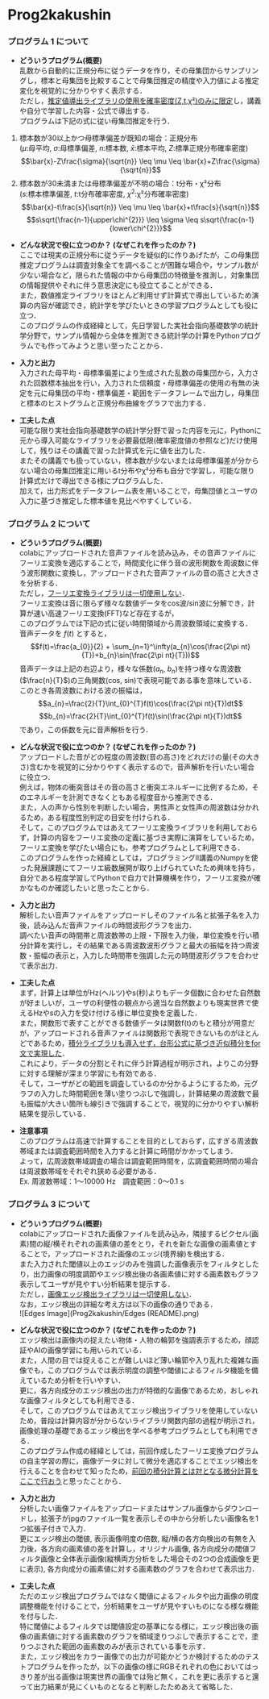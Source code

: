 # Prog2kakushin

### プログラム 1 について
- **どういうプログラム(概要)**  
乱数から自動的に正規分布に従うデータを作り，その母集団からサンプリングし，標本と母集団を比較することで母集団推定の精度や入力値による推定変化を視覚的に分かりやすく表示する．  
ただし，<ins>推定値導出ライブラリの使用を確率密度(Z,t,χ²)のみに限定</ins>し，講義や自分で学習した内容・公式で導出する．  
プログラムは下記の式に従い母集団推定を行う．  
1. 標本数が30以上かつ母標準偏差が既知の場合：正規分布  
   ($\mu$:母平均, $\sigma$:母標準偏差, $n$:標本数, $\bar{x}$:標本平均, $Z$:標準正規分布確率密度)
$$\bar{x}-Z\frac{\sigma}{\sqrt{n}} \leq \mu \leq \bar{x}+Z\frac{\sigma}{\sqrt{n}}$$
2. 標本数が30未満または母標準偏差が不明の場合：t分布・χ²分布  
  ($s$:標本標準偏差, $t$:t分布確率密度, $\chi^{2}$:χ²分布確率密度)  
$$\bar{x}-t\frac{s}{\sqrt{n}} \leq \mu \leq \bar{x}+t\frac{s}{\sqrt{n}}$$
$$s\sqrt{\frac{n-1}{upper\chi^{2}}} \leq \sigma \leq s\sqrt{\frac{n-1}{lower\chi^{2}}}$$

- **どんな状況で役に立つのか？ (なぜこれを作ったのか？)**  
ここでは現実の正規分布に従うデータを疑似的に作りあげたが，この母集団推定プログラムは調査対象全てを調べることが困難な場合や，サンプル数が少ない場合など，限られた情報の中から母集団の特徴量を推測し，対象集団の情報提供やそれに伴う意思決定にも役立てることができる．  
また，数値推定ライブラリをほとんど利用せず計算式で導出しているため演算の内容が確認でき，統計学を学びたいときの学習プログラムとしても役に立つ．  
このプログラムの作成経緯として，先日学習した実社会指向基礎数学の統計学分野で，サンプル情報から全体を推測できる統計学の計算をPythonプログラムでも作ってみようと思い至ったことから．  

- **入力と出力**  
入力された母平均・母標準偏差により生成された乱数の母集団から，入力された回数標本抽出を行い，入力された信頼度・母標準偏差の使用の有無の決定を元に母集団の平均・標準偏差・範囲をデータフレームで出力し，母集団と標本のヒストグラムと正規分布曲線をグラフで出力する．  

- **工夫した点**  
可能な限り実社会指向基礎数学の統計学分野で習った内容を元に，Pythonに元から導入可能なライブラリを必要最低限(確率密度値の参照など)だけ使用して，残りはその講義で習った計算式を元に値を出力した．  
またその講義でも扱っていない，標本数が少ないまたは母標準偏差が分からない場合の母集団推定に用いるt分布やχ²分布も自分で学習し，可能な限り計算式だけで導出できる様にプログラムした．  
加えて，出力形式をデータフレーム表を用いることで，母集団値とユーザの入力に基づき推定した標本値を見比べやすくしている．  

### プログラム 2 について
- **どういうプログラム(概要)**  
colabにアップロードされた音声ファイルを読み込み，その音声ファイルにフーリエ変換を適応することで，時間変化に伴う音の波形関数を周波数に伴う波形関数に変換し，アップロードされた音声ファイルの音の高さと大きさを分析する．  
ただし，<ins>フーリエ変換ライブラリは一切使用しない</ins>．  
フーリエ変換は音に限らず様々な数値データをcos波/sin波に分解でき，計算が速い高速フーリエ変換(FFT)など存在するが，  
このプログラムでは下記の式に従い時間領域から周波数領域に変換する．  
音声データを $f(t)$ とすると，
$$f(t)=\frac{a_{0}}{2} + \sum_{n=1}^\infty(a_{n}\cos(\frac{2\pi nt}{T})+b_{n}\sin(\frac{2\pi nt}{T}))$$
音声データは上記の右辺より，様々な係数($a_{n}$, $b_{n}$)を持つ様々な周波数($\frac{n}{T}$)の三角関数(cos, sin)で表現可能である事を意味している．
このとき各周波数における波の振幅は，
$$a_{n}=\frac{2}{T}\int_{0}^{T}f(t)\cos(\frac{2\pi nt}{T})dt$$
$$b_{n}=\frac{2}{T}\int_{0}^{T}f(t)\sin(\frac{2\pi nt}{T})dt$$
であり，この係数を元に音声解析を行う．  

- **どんな状況で役に立つのか？ (なぜこれを作ったのか？)**  
アップロードした音がどの程度の周波数(音の高さ)をどれだけの量(その大きさ)含むかを視覚的に分かりやすく表示するので，音声解析を行いたい場合に役立つ．  
例えば，物体の衝突音はその音の高さと衝突エネルギーに比例するため，そのエネルギーを計測できなくともある程度音から推測できる．  
また，人の声から性別を判断したい場合，男性声と女性声の周波数は分かれるため，ある程度性別判定の目安を付けられる．  
そして，このプログラムではあえてフーリエ変換ライブラリを利用しておらず，計算の内容をフーリエ変換の定義に基づき実際に演算をしているため，フーリエ変換を学びたい場合にも，参考プログラムとして利用できる．  
このプログラムを作った経緯としては，プログラミングⅡ講義のNumpyを使った発展課題にてフーリエ級数展開が取り上げられていたため興味を持ち，自分である程度学習してPythonで自力で計算機構を作り，フーリエ変換が確かなものか確認したいと思ったことから．  

- **入力と出力**  
解析したい音声ファイルをアップロードしそのファイル名と拡張子名を入力後，読み込んだ音声ファイルの時間波形グラフを出力．  
調べたい音声の時間帯と周波数帯の上限・下限を入力後，単位変換を行い積分計算を実行し，その結果である周波数波形グラフと最大の振幅を持つ周波数・振幅の表示と，入力した時間帯を強調した元の時間波形グラフを合わせて表示出力．  

- **工夫した点**  
まず，計算上は単位がHz(ヘルツ)やs(秒)よりもデータ個数に合わせた自然数が好ましいが，ユーザの利便性の観点から適当な自然数よりも現実世界で使えるHzやsの入力を受け付ける様に単位変換を定義した．  
また，関数形で表すことができる数値データは関数f(t)のもと積分が用意だが，アップロードされる音声ファイルは関数形で表現できないものがほとんどであるため，<ins>積分ライブラリも導入せず，台形公式に基づき近似積分をfor文で実現した</ins>．  
これにより，データの分割とそれに伴う計算過程が明示され，よりこの分野に対する理解が深まり学習にも有効である．  
そして，ユーザがどの範囲を調査しているのか分かるようにするため，元グラフの入力した時間範囲を薄い塗りつぶしで強調し，計算結果の周波数で最も振幅が大きい箇所も線引きで強調することで，視覚的に分かりやすい解析結果を提示している．  

- **注意事項**  
このプログラムは高速で計算することを目的としておらず，広すぎる周波数帯域または調査範囲時間を入力すると計算に時間がかかってしまう．  
よって，広周波数帯域調査の場合は調査範囲時間を，広調査範囲時間の場合は周波数帯域をそれぞれ狭める必要がある．  
Ex. 周波数帯域：1～10000 Hz　調査範囲：0～0.1 s  

### プログラム 3 について
- **どういうプログラム(概要)**  
colabにアップロードされた画像ファイルを読み込み，隣接するピクセル(画素)間の縦/横それぞれの画素値の差をとり，それを新たな画像の画素値とすることで，アップロードされた画像のエッジ(境界線)を検出する．  
また入力された閾値以上のエッジのみを強調した画像表示をフィルタとしたり，出力画像の明度調節やエッジ検出後の各画素値に対する画素数もグラフ表示してユーザが見やすい分析結果を提示する．  
ただし，<ins>画像エッジ検出ライブラリは一切使用しない</ins>．  
なお，エッジ検出の詳細な考え方は以下の画像の通りである．  
![Edges Image](Prog2kakushin/Edges (README).png)

- **どんな状況で役に立つのか？ (なぜこれを作ったのか？)**  
エッジ検出は画像内の捉えたい物体・人物の輪郭を強調表示するため，顔認証やAIの画像学習にも用いられている．  
また，人間の目では捉えることが難しいほど薄い輪郭や入り乱れた複雑な画像でも，このプログラムでは表示明度の調整や閾値によるフィルタ機能を備えているため分析を行いやすい．  
更に，各方向成分のエッジ検出の出力が特徴的な画像であるため，おしゃれな画像フィルタとしても利用できる．  
そして，このプログラムではあえてエッジ検出ライブラリを使用していないため，普段は計算内容が分からないライブラリ関数内部の過程が明示され，画像処理の基礎であるエッジ検出を学べる参考プログラムとしても利用できる．  
このプログラム作成の経緯としては，前回作成したフーリエ変換プログラムの自主学習の際に，画像データに対して微分を適応することでエッジ検出を行えることを合わせて知ったため，<ins>前回の積分計算とは対となる微分計算をここで行おう</ins>と思ったことから．  

- **入力と出力**  
分析したい画像ファイルをアップロードまたはサンプル画像からダウンロードし，拡張子がjpgのファイル一覧を表示しその中から分析したい画像名を1つ拡張子付きで入力．  
更にエッジ検出の閾値, 表示画像明度の倍数, 縦/横の各方向検出の有無を入力後，各方向の画素値の差を計算し，オリジナル画像, 各方向成分の閾値フィルタ画像と全体表示画像(縦横両方分析をした場合その2つの合成画像を更に表示), 各方向成分の画素値に対する画素数のグラフを合わせて表示出力．  

- **工夫した点**  
ただのエッジ検出プログラムではなく閾値によるフィルタや出力画像の明度調整機能を付けることで，分析結果をユーザが見やすいものになる様な機能を付与した．  
特に閾値によるフィルタでは閾値設定の基準になる様に，エッジ検出後の画像の画素値に対する画素数のグラフを領域塗りつぶしで表示することで，塗りつぶされた範囲の画素数のみが表示されている事を示す．  
また，エッジ検出をカラー画像での出力が可能かどうか検討するためのテストプログラムを作ったが，以下の画像の様にRGBそれぞれの色においてはっきり差が出る画像は現実世界の画像では殆ど無く，これを更に表示すると還って出力結果が見にくいものとなると判断したためあえて省略した．
